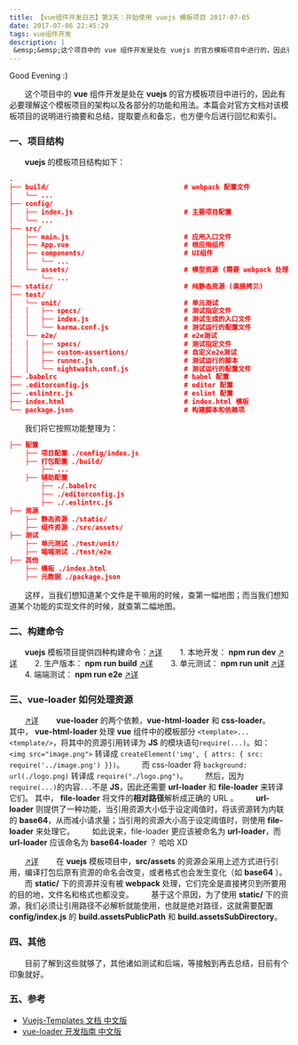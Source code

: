 ```yaml
---
title: 【vue组件开发日志】第3天：开始使用 vuejs 模板项目 2017-07-05
date: 2017-07-06 22:45:29
tags: vue组件开发
description: |
 &emsp;&emsp;这个项目中的 vue 组件开发是处在 vuejs 的官方模板项目中进行的，因此有必要理解这个模板项目的架构以及各部分的功能和用法。本篇会对官方文档对该模板项目的说明进行摘要和总结，提取要点和备忘，也方便今后进行回忆和索引。...
---
```

Good Evening :)

&emsp;&emsp;这个项目中的 **vue** 组件开发是处在 **vuejs** 的官方模板项目中进行的，因此有必要理解这个模板项目的架构以及各部分的功能和用法。本篇会对官方文档对该模板项目的说明进行摘要和总结，提取要点和备忘，也方便今后进行回忆和索引。

###  一、项目结构
&emsp;&emsp;**vuejs** 的模板项目结构如下：
```json
.
├── build/									# webpack 配置文件
│   └── ...
├── config/
│   ├── index.js							# 主要项目配置
│   └── ...
├── src/
│   ├── main.js								# 应用入口文件
│   ├── App.vue								# 根应用组件
│   ├── components/							# UI组件
│   │   └── ...
│   └── assets/								# 模型资源 (需要 webpack 处理的资源)
│       └── ...
├── static/									# 纯静态资源 (直接拷贝)
├── test/
│   └── unit/								# 单元测试
│   │   ├── specs/							# 测试指定文件
│   │   ├── index.js						# 测试生成的入口文件
│   │   └── karma.conf.js					# 测试运行的配置文件
│   └── e2e/								# e2e测试
│   │   ├── specs/							# 测试指定文件
│   │   ├── custom-assertions/				# 自定义e2e测试
│   │   ├── runner.js						# 测试运行的脚本
│   │   └── nightwatch.conf.js				# 测试运行的配置文件
├── .babelrc								# babel 配置
├── .editorconfig.js						# editor 配置
├── .eslintrc.js							# eslint 配置
├── index.html								# index.html 模板
└── package.json							# 构建脚本和依赖项
```
&emsp;&emsp;我们将它按照功能整理为：
```json
├── 配置
	├── 项目配置 ./config/index.js
	├── 打包配置 ./build/
		├── ...
	├── 辅助配置
		├── ./.babelrc
		├── ./editorconfig.js
		├── ./.eslintrc.js
├── 资源
	├── 静态资源 ./static/
	├── 组件资源 ./src/assets/
├── 测试
	├── 单元测试 ./test/unit/
	├── 端端测试 ./test/e2e
├── 其他
	├── 模板 ./index.html
	├── 元数据 ./package.json
```
&emsp;&emsp;这样，当我们想知道某个文件是干嘛用的时候，查第一幅地图；而当我们想知道某个功能的实现文件的时候，就查第二幅地图。

###  二、构建命令
&emsp;&emsp;**vuejs** 模板项目提供四种构建命令：[↗详](https://lvyongbo.gitbooks.io/vuejs-templates/content/commands.html)
&emsp;&emsp;1.  本地开发： **npm run dev** [↗详](https://lvyongbo.gitbooks.io/vuejs-templates/content/proxy.html)
&emsp;&emsp;2.  生产版本： **npm run build** [↗详](https://lvyongbo.gitbooks.io/vuejs-templates/content/backend.html)
&emsp;&emsp;3.  单元测试： **npm run unit** [↗详](https://lvyongbo.gitbooks.io/vuejs-templates/content/unit.html)
&emsp;&emsp;4.  端端测试： **npm run e2e** [↗详](https://lvyongbo.gitbooks.io/vuejs-templates/content/e2e.html)

###  三、**vue-loader** 如何处理资源
&emsp;&emsp;[↗详](https://lvyongbo.gitbooks.io/vuejs-templates/content/static.html)
&emsp;&emsp;**vue-loader** 的两个依赖，**vue-html-loader** 和 **css-loader**。
&emsp;&emsp;其中， **vue-html-loader** 处理 **vue** 组件中的模板部分 `<template>...<template/>`，将其中的资源引用转译为 **JS** 的模块语句`require(...)`。如：
&emsp;&emsp;`<img src="image.png">` 转译成 `createElement('img', { attrs: { src: require('../image.png') }})`。
&emsp;&emsp;而 css-loader 将 `background: url(./logo.png)` 转译成 `require("./logo.png")`。
&emsp;&emsp;然后，因为`require(...)`的内容`...`不是 **JS**，因此还需要 **url-loader** 和 **file-loader** 来转译它们。
其中， **file-loader** 将文件的**相对路径**解析成正确的 URL 。
&emsp;&emsp;**url-loader** 则提供了一种功能，当引用资源大小低于设定阈值时，将该资源转为内联的 **base64**，从而减小请求量；当引用的资源大小高于设定阈值时，则使用 **file-loader** 来处理它。
&emsp;&emsp;如此说来，file-loader 更应该被命名为 **url-loader**，而 **url-loader** 应该命名为 **base64-loader** ？ 哈哈 XD

&emsp;&emsp;[↗详](https://lvyongbo.gitbooks.io/vue-loader/content/configurations/asset-url.html)
&emsp;&emsp;在 **vuejs** 模板项目中，**src/assets** 的资源会采用上述方式进行引用，编译打包后原有资源的命名会改变，或者格式也会发生变化（如 **base64** ）。
&emsp;&emsp;而 **static/** 下的资源并没有被 **webpack** 处理，它们完全是直接拷贝到所要用的目的地，文件名和格式也都没变。
&emsp;&emsp;基于这个原因，为了使用 **static/** 下的资源，我们必须让引用路径不必解析就能使用，也就是绝对路径，这就需要配置 **config/index.js** 的 **build.assetsPublicPath** 和 **build.assetsSubDirectory**。

###  四、其他
&emsp;&emsp;目前了解到这些就够了，其他诸如测试和后端，等接触到再去总结，目前有个印象就好。

### 五、参考
-  [Vuejs-Templates 文档 中文版](https://lvyongbo.gitbooks.io/vuejs-templates/content/)
-  [vue-loader 开发指南 中文版](https://lvyongbo.gitbooks.io/vue-loader/content/)
